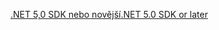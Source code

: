 [<span data-ttu-id="60f92-101">.NET 5,0 SDK nebo novější</span><span class="sxs-lookup"><span data-stu-id="60f92-101">.NET 5.0 SDK or later</span></span>](https://dotnet.microsoft.com/download/dotnet-core/5.0)
